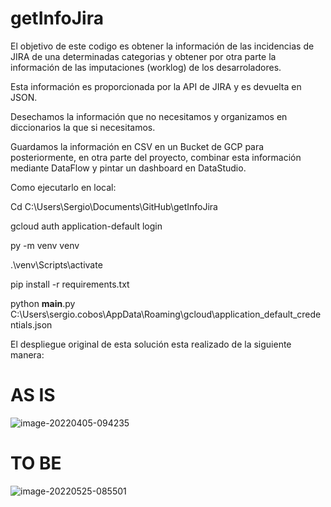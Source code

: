 # getInfoJira

El objetivo de este codigo es obtener la información de las incidencias de JIRA de una determinadas categorias y obtener por otra parte la información
de las imputaciones (worklog) de los desarroladores.

Esta información es proporcionada por la API de JIRA y es devuelta en JSON.

Desechamos la información que no necesitamos y organizamos en diccionarios la que si necesitamos.

Guardamos la información en CSV en un Bucket de GCP para posteriormente, en otra parte del proyecto, combinar esta información mediante DataFlow y pintar un dashboard en DataStudio. 


Como ejecutarlo en local:


Cd C:\Users\Sergio\Documents\GitHub\getInfoJira

gcloud auth application-default login

py -m venv venv

.\venv\Scripts\activate

pip install -r requirements.txt

python __main__.py C:\Users\sergio.cobos\AppData\Roaming\gcloud\application_default_credentials.json



El despliegue original de esta solución esta realizado de la siguiente manera:


# AS IS


![image-20220405-094235](https://user-images.githubusercontent.com/46417402/171605682-7764675d-14b1-458a-a3d6-638bdfb09b8b.png)



# TO BE


![image-20220525-085501](https://user-images.githubusercontent.com/46417402/171605707-4e6d810a-4b41-4797-a763-282765efa016.png)

